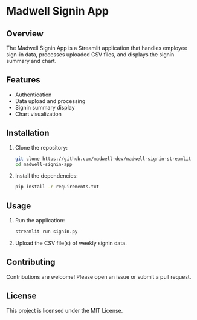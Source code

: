 # Madwell Signin App

## Overview

The Madwell Signin App is a Streamlit application that handles employee sign-in data, processes uploaded CSV files, and displays the signin summary and chart.

## Features

- Authentication
- Data upload and processing
- Signin summary display
- Chart visualization

## Installation

1. Clone the repository:
    ```sh
    git clone https://github.com/madwell-dev/madwell-signin-streamlit
    cd madwell-signin-app
    ```

2. Install the dependencies:
    ```sh
    pip install -r requirements.txt
    ```

## Usage

1. Run the application:
    ```sh
    streamlit run signin.py
    ```

2. Upload the CSV file(s) of weekly signin data.

## Contributing

Contributions are welcome! Please open an issue or submit a pull request.

## License

This project is licensed under the MIT License.